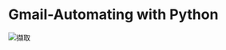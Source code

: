 # Gmail-Automating with Python


![擷取](https://user-images.githubusercontent.com/104064349/218375067-0dbe12ec-1ecf-4452-89a1-059045e2169e.PNG)

